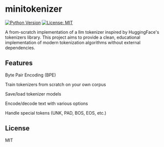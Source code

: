 # minitokenizer

[![Python Version](https://img.shields.io/badge/python-3.9+-blue.svg)](https://www.python.org/downloads/)
[![License: MIT](https://img.shields.io/badge/License-MIT-yellow.svg)](https://opensource.org/licenses/MIT)

A from-scratch implementation of a llm tokenizer inspired by HuggingFace's tokenizers library. This project aims to provide a clean, educational implementation of modern tokenization algorithms without external dependencies.

## Features

Byte Pair Encoding (BPE)

Train tokenizers from scratch on your own corpus

Save/load tokenizer models

Encode/decode text with various options

Handle special tokens (UNK, PAD, BOS, EOS, etc.)

## License

MIT

